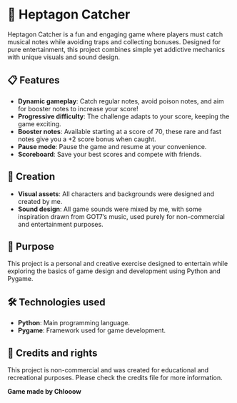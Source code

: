 # 🎵 Heptagon Catcher
Heptagon Catcher is a fun and engaging game where players must catch musical notes while avoiding traps and collecting bonuses. Designed for pure entertainment, this project combines simple yet addictive mechanics with unique visuals and sound design.

## 📋 Features
- **Dynamic gameplay**: Catch regular notes, avoid poison notes, and aim for booster notes to increase your score!
- **Progressive difficulty**: The challenge adapts to your score, keeping the game exciting.
- **Booster notes**: Available starting at a score of 70, these rare and fast notes give you a +2 score bonus when caught.
- **Pause mode**: Pause the game and resume at your convenience.
- **Scoreboard**: Save your best scores and compete with friends.

## 🎨 Creation
- **Visual assets**: All characters and backgrounds were designed and created by me.
- **Sound design**: All game sounds were mixed by me, with some inspiration drawn from GOT7’s music, used purely for non-commercial and entertainment purposes.

## 🚀 Purpose
This project is a personal and creative exercise designed to entertain while exploring the basics of game design and development using Python and Pygame.

## 🛠️ Technologies used
- **Python**: Main programming language.
- **Pygame**: Framework used for game development.

## 📜 Credits and rights
This project is non-commercial and was created for educational and recreational purposes. Please check the credits file for more information.

**Game made by Chlooow**
